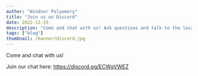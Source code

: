 ```yaml
---
author: "Windsor Polyamory"
title: "Join us on Discord"
date: 2022-11-25
description: "Come and chat with us! Ask questions and talk to the local community. Talk online before meeting IRL!"
tags: ["blog"]
thumbnail: /banner/discord.jpg
---
```


Come and chat with us!

Join our chat here: https://discord.gg/ECWgVWEZ